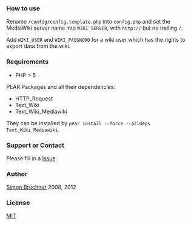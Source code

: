### How to use
Rename `/config/config.template.php` into `config.php` and set the MediaWiki server name into `WIKI_SERVER`, with `http://` but no trailing `/`. 


Add `WIKI_USER` and `WIKI_PASSWORD` for a wiki user which has the rights to export data from the wiki.

### Requirements
* PHP > 5

PEAR Packages and all their dependencies: 
* HTTP_Request
* Text_Wiki
* Text_Wiki_Mediawiki

They can be installed by `pear install --force --alldeps Text_Wiki_Mediawiki`.


### Support or Contact
Please fill in a [Issue](https://github.com/powtac/Volxbibel-RTF-Export/issues).

### Author
[Simon Brüchner](http://www.bruechner.de) 2008, 2012

### License
[MIT](http://de.wikipedia.org/wiki/MIT-Lizenz)